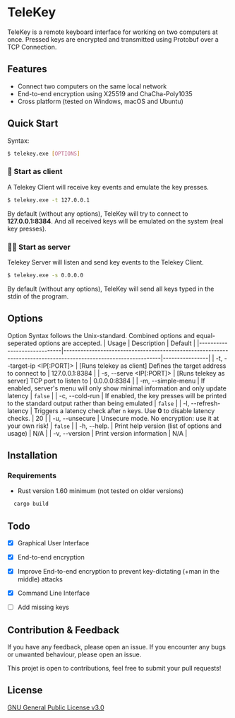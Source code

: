 # TeleKey

TeleKey is a remote keyboard interface for working on two computers at once.
Pressed keys are encrypted and transmitted using Protobuf over a
TCP Connection.

## Features

- Connect two computers on the same local network
- End-to-end encryption using X25519 and ChaCha-Poly1035
- Cross platform (tested on Windows, macOS and Ubuntu)


## Quick Start

Syntax:
```bash
$ telekey.exe [OPTIONS]
```

### 📝 Start as client
A Telekey Client will receive key events and emulate the key presses.

```bash
$ telekey.exe -t 127.0.0.1
```
By default (without any options), TeleKey will try to connect to **127.0.0.1:8384**.
And all received keys will be emulated on the system (real key presses).

### 🧑‍💻 Start as server
Telekey Server will listen and send key events to the Telekey Client.

```bash
$ telekey.exe -s 0.0.0.0
```
By default (without any options), TeleKey will send all keys typed in the stdin of
the program.

## Options

Option Syntax follows the Unix-standard. Combined options and equal-seperated options are accepted.
| Usage                       | Description                                                                                                    | Default        |
|-----------------------------|----------------------------------------------------------------------------------------------------------------|----------------|
| -t, --target-ip <IP[:PORT]> | [Runs telekey as client] Defines the target address to connect to                                              | 127.0.0.1:8384 |
| -s, --serve <IP[:PORT]>     | [Runs telekey as server] TCP port to listen to                                                                 | 0.0.0.0:8384   |
| -m, --simple-menu           | If enabled, server's menu will only show minimal information and only update latency                           | `false`        |
| -c, --cold-run              | If enabled, the key presses will be printed to the standard output rather than being emulated                  | `false`        |
| -l, --refresh-latency <n>   | Triggers a latency check after `n` keys. Use **0** to disable latency checks.                                  | 20             |
| -u, --unsecure              | Unsecure mode. No encryption: use it at your own risk!                                                         | `false`        |
| -h, --help.                 | Print help version (list of options and usage)                                                                 | N/A            |
| -v, --version               | Print version information                                                                                      | N/A            |


## Installation

### Requirements
- Rust version 1.60 minimum (not tested on older versions)

```bash
  cargo build
```
    
## Todo

- [x] Graphical User Interface
- [x] End-to-end encryption
- [x] Improve End-to-end encryption to prevent key-dictating (+man in the middle) attacks
- [x] Command Line Interface
- [ ] Add missing keys


## Contribution & Feedback

If you have any feedback, please open an issue.
If you encounter any bugs or unwanted behaviour, please open an issue.

This projet is open to contributions, feel free to submit your pull requests!


## License

[GNU General Public License v3.0](https://choosealicense.com/licenses/gpl-3.0/)

